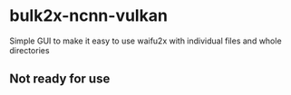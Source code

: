 # bulk2x-ncnn-vulkan
Simple GUI to make it easy to use waifu2x with individual files and whole directories

## Not ready for use
